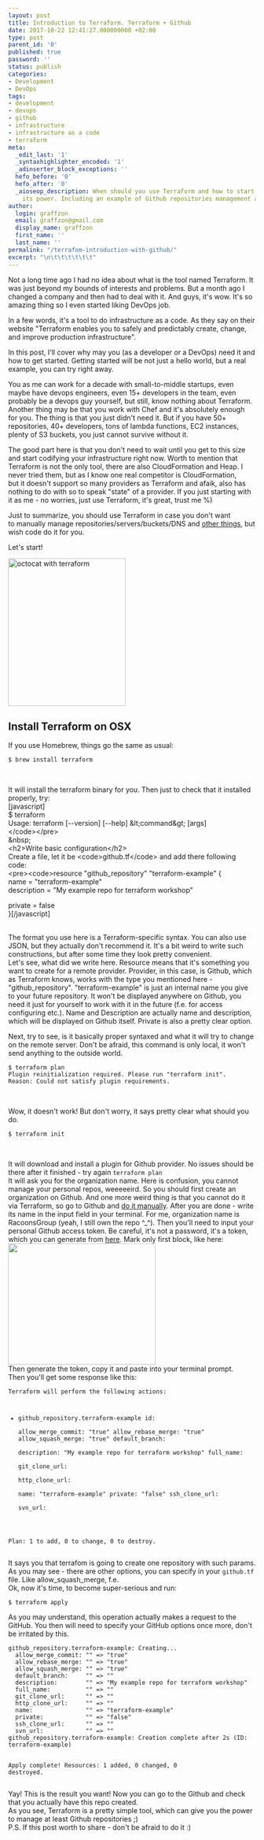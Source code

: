 ```yaml
---
layout: post
title: Introduction to Terraform. Terraform + Github
date: 2017-10-22 12:41:27.000000000 +02:00
type: post
parent_id: '0'
published: true
password: ''
status: publish
categories:
- Development
- DevOps
tags:
- development
- devops
- github
- infrastructure
- infrastructure as a code
- terraform
meta:
  _edit_last: '1'
  _syntaxhighlighter_encoded: '1'
  _adinserter_block_exceptions: ''
  hefo_before: '0'
  hefo_after: '0'
  _aioseop_description: When should you use Terraform and how to start leveraging
    its power. Including an example of Github repositories management automatization.
author:
  login: graffzon
  email: graffzon@gmail.com
  display_name: graffzon
  first_name: ''
  last_name: ''
permalink: "/terrafom-introduction-with-github/"
excerpt: "\n\t\t\t\t\t\t"
---
```

<p>
				Not a long time ago I had no idea about what is the tool named Terraform. It was just beyond my bounds of interests and problems. But a month ago I changed a company and then had to deal with it. And guys, it's wow. It's so amazing thing so I even started liking DevOps job.</p>
<p>In a few words, it's a tool to do infrastructure as a code. As they say on their website "Terraform enables you to safely and predictably create, change, and improve production infrastructure".</p>
<p>In this post, I'll cover why may you (as a developer or a DevOps) need it and how to get started. Getting started will be not just a hello world, but a real example, you can try right away.</p>
<p><!--more--></p>
<p>You as me can work for a decade with small-to-middle startups, even maybe have devops engineers, even 15+ developers in the team, even probably be a devops guy yourself, but still, know nothing about Terraform. Another thing may be that you work with Chef and it's absolutely enough for you. The thing is that you just didn't need it. But if you have 50+ repositories, 40+ developers, tons of lambda functions, EC2 instances, plenty of S3 buckets, you just cannot survive without it.</p>
<p>The good part here is that you don't need to wait until you get to this size and start codifying your infrastructure right now. Worth to mention that Terraform is not the only tool, there are also CloudFormation and Heap. I never tried them, but as I know one real competitor is CloudFormation, but it doesn't support so many providers as Terraform and afaik, also has nothing to do with so to speak "state" of a provider. If you just starting with it as me - no worries, just use Terraform, it's great, trust me %)</p>
<p>Just to summarize, you should use Terraform in case you don't want to manually manage repositories/servers/buckets/DNS and <a href="https://www.terraform.io/docs/providers/" target="_blank" rel="noopener">other things</a>, but wish code do it for you.</p>
<p>Let's start!</p>
<p><img class="wp-image-771 size-full alignleft" src="{{ site.baseurl }}/assets/2017/10/cat-239x300.png" alt="octocat with terraform" width="239" height="300" /></p>
<h2>Install Terraform on OSX</h2>
<p>If you use Homebrew, things go the same as usual:</p>
<pre><code>$ brew install terraform</code></pre>
<p>&nbsp;</p>
<p>It will install the terraform binary for you. Then just to check that it installed properly, try:<br />
[javascript]<br />
$ terraform<br />
Usage: terraform [--version] [--help] &amp;lt;command&amp;gt; [args]<br />
&lt;/code&gt;&lt;/pre&gt;<br />
&amp;nbsp;<br />
&lt;h2&gt;Write basic configuration&lt;/h2&gt;<br />
Create a file, let it be &lt;code&gt;github.tf&lt;/code&gt; and add there following code:<br />
&lt;pre&gt;&lt;code&gt;resource &quot;github_repository&quot; &quot;terraform-example&quot; {<br />
  name        = &quot;terraform-example&quot;<br />
  description = &quot;My example repo for terraform workshop&quot;</p>
<p>  private = false<br />
}[/javascript]<br />
&nbsp;</p>
<p>The format you use here is a Terraform-specific syntax. You can also use JSON, but they actually don't recommend it. It's a bit weird to write such constructions, but after some time they look pretty convenient.<br />
Let's see, what did we write here. Resource means that it's something you want to create for a remote provider. Provider, in this case, is Github, which as Terraform knows, works with the type you mentioned here - "github_repository". "terraform-example" is just an internal name you give to your future repository. It won't be displayed anywhere on Github, you need it just for yourself to work with it in the future (f.e. for access configuring etc.). Name and Description are actually name and description, which will be displayed on Github itself. Private is also a pretty clear option.</p>
<p>Next, try to see, is it basically proper syntaxed and what it will try to change on the remote server. Don't be afraid, this command is only local, it won't send anything to the outside world.</p>
<pre><code>$ terraform plan
Plugin reinitialization required. Please run "terraform init".
Reason: Could not satisfy plugin requirements.
</code></pre>
<p>&nbsp;</p>
<p>Wow, it doesn't work! But don't worry, it says pretty clear what should you do.</p>
<pre><code>$ terraform init</code></pre>
<p>&nbsp;</p>
<p>It will download and install a plugin for Github provider. No issues should be there after it finished - try again <code>terraform plan</code><br />
It will ask you for the organization name. Here is confusion, you cannot manage your personal repos, weeeeeird. So you should first create an organization on Github. And one more weird thing is that you cannot do it via Terraform, so go to Github and <a href="https://github.com/organizations/new" target="_blank" rel="noopener">do it manually</a>. After you are done - write its name in the input field in your terminal. For me, organization name is RacoonsGroup (yeah, I still own the repo ^_^). Then you'll need to input your personal Github access token. Be careful, it's not a password, it's a token, which you can generate from <a href="https://github.com/settings/tokens/new" target="_blank" rel="noopener">here</a>. Mark only first block, like here:<br />
<img class="aligncenter size-medium wp-image-382" src="{{ site.baseurl }}/assets/2017/10/%D0%A1%D0%BD%D0%B8%D0%BC%D0%BE%D0%BA-%D1%8D%D0%BA%D1%80%D0%B0%D0%BD%D0%B0-2017-10-22-%D0%B2-12.27.35-300x246.png" alt="" width="300" height="246" /><br />
Then generate the token, copy it and paste into your terminal prompt.<br />
Then you'll get some response like this:</p>
<pre><code>Terraform will perform the following actions:

  + github_repository.terraform-example
      id:                 
      allow_merge_commit: "true"
      allow_rebase_merge: "true"
      allow_squash_merge: "true"
      default_branch:     
      description:        "My example repo for terraform workshop"
      full_name:          
      git_clone_url:      
      http_clone_url:     
      name:               "terraform-example"
      private:            "false"
      ssh_clone_url:      
      svn_url:            


Plan: 1 to add, 0 to change, 0 to destroy.</code></pre>
<p>It says you that terrafom is going to create one repository with such params. As you may see - there are other options, you can specify in your <code>github.tf</code> file. Like allow_squash_merge, f.e.<br />
Ok, now it's time, to become super-serious and run:</p>
<pre><code>$ terraform apply</code></pre>
<p>As you may understand, this operation actually makes a request to the GitHub. You then will need to specify your GitHub options once more, don't be irritated by this.</p>
<pre><code>github_repository.terraform-example: Creating...
  allow_merge_commit: "" => "true"
  allow_rebase_merge: "" => "true"
  allow_squash_merge: "" => "true"
  default_branch:     "" => ""
  description:        "" => "My example repo for terraform workshop"
  full_name:          "" => ""
  git_clone_url:      "" => ""
  http_clone_url:     "" => ""
  name:               "" => "terraform-example"
  private:            "" => "false"
  ssh_clone_url:      "" => ""
  svn_url:            "" => ""
github_repository.terraform-example: Creation complete after 2s (ID: terraform-example)

Apply complete! Resources: 1 added, 0 changed, 0 destroyed.</code></pre>
<p>Yay! This is the result you want! Now you can go to the Github and check that you actually have this repo created.<br />
As you see, Terraform is a pretty simple tool, which can give you the power to manage at least Github repositories ;)<br />
P.S. If this post worth to share - don't be afraid to do it :)</p>
<p>&nbsp;		</p>
